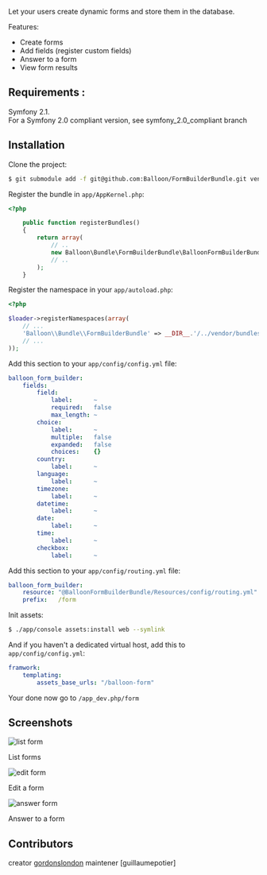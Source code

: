 
Let your users create dynamic forms and store them in the database.

Features:

- Create forms
- Add fields (register custom fields)
- Answer to a form
- View form results

## Requirements :
 Symfony 2.1.<br/>
 For a Symfony 2.0 compliant version, see symfony_2.0_compliant branch
 
## Installation

Clone the project:

```bash
$ git submodule add -f git@github.com:Balloon/FormBuilderBundle.git vendor/bundles/Balloon/Bundle/FormBuilderBundle
```

Register the bundle in `app/AppKernel.php`:

```php
<?php

    public function registerBundles()
    {
        return array(
            // ..
            new Balloon\Bundle\FormBuilderBundle\BalloonFormBuilderBundle(),
            // ..
        );
    }
```

Register the namespace in your `app/autoload.php`:

```php
<?php

$loader->registerNamespaces(array(
    // ...
    'Balloon\\Bundle\\FormBuilderBundle' => __DIR__.'/../vendor/bundles',
    // ...
));
```

Add this section to your `app/config/config.yml` file:

```yaml
balloon_form_builder:
    fields:
        field:
            label:      ~
            required:   false
            max_length: ~
        choice:
            label:      ~
            multiple:   false
            expanded:   false
            choices:    {}
        country:
            label:      ~
        language:
            label:      ~
        timezone:
            label:      ~
        datetime:
            label:      ~
        date:
            label:      ~
        time:
            label:      ~
        checkbox:
            label:      ~
```

Add this section to your `app/config/routing.yml` file:

```yaml
balloon_form_builder:
    resource: "@BalloonFormBuilderBundle/Resources/config/routing.yml"
    prefix:   /form
```

Init assets:

```bash
$ ./app/console assets:install web --symlink
```

And if you haven't a dedicated virtual host, add this to `app/config/config.yml`:

```yaml
framwork:
    templating:
        assets_base_urls: "/balloon-form"
```

Your done now go to `/app_dev.php/form`

## Screenshots

![list form](https://github.com/Balloon/FormBuilderBundle/raw/master/Resources/doc/list.png)
<p>List forms</p>


![edit form](https://github.com/Balloon/FormBuilderBundle/raw/master/Resources/doc/edit.png)
<p>Edit a form</p>

![answer form](https://github.com/Balloon/FormBuilderBundle/raw/master/Resources/doc/answer.png)
<p>Answer to a form</p>

## Contributors

creator [gordonslondon](http://github.com/gordonslondon)
maintener [guillaumepotier]

